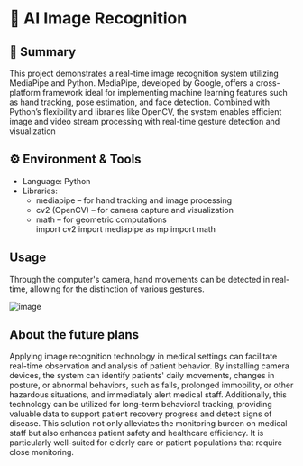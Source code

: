 # 🧠 AI Image Recognition
## 📌 Summary  
This project demonstrates a real-time image recognition system utilizing MediaPipe and Python. MediaPipe, developed by Google, offers a cross-platform framework ideal for implementing machine learning features such as hand tracking, pose estimation, and face detection. Combined with Python’s flexibility and libraries like OpenCV, the system enables efficient image and video stream processing with real-time gesture detection and visualization
## ⚙️ Environment & Tools  
* Language: Python
* Libraries:
    * mediapipe – for hand tracking and image processing  
    * cv2 (OpenCV) – for camera capture and visualization  
    * math – for geometric computations  
    import cv2
    import mediapipe as mp
    import math
## Usage
Through the computer's camera, hand movements can be detected in real-time, allowing for the distinction of various gestures. 

![image](https://github.com/DennisHsu716/handtracking.github.io/blob/main/video/video.gif)

## About the future plans
Applying image recognition technology in medical settings can facilitate real-time observation and analysis of patient behavior. By installing camera devices, the system can identify patients' daily movements, changes in posture, or abnormal behaviors, such as falls, prolonged immobility, or other hazardous situations, and immediately alert medical staff. Additionally, this technology can be utilized for long-term behavioral tracking, providing valuable data to support patient recovery progress and detect signs of disease. This solution not only alleviates the monitoring burden on medical staff but also enhances patient safety and healthcare efficiency. It is particularly well-suited for elderly care or patient populations that require close monitoring.
